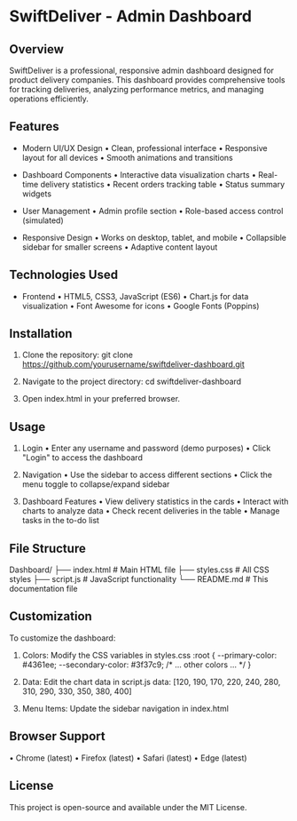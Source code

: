 SwiftDeliver - Admin Dashboard
=============================

Overview
--------
SwiftDeliver is a professional, responsive admin dashboard designed for product delivery companies. This dashboard provides comprehensive tools for tracking deliveries, analyzing performance metrics, and managing operations efficiently.

Features
--------
- Modern UI/UX Design
  • Clean, professional interface
  • Responsive layout for all devices
  • Smooth animations and transitions

- Dashboard Components
  • Interactive data visualization charts
  • Real-time delivery statistics
  • Recent orders tracking table
  • Status summary widgets

- User Management
  • Admin profile section
  • Role-based access control (simulated)

- Responsive Design
  • Works on desktop, tablet, and mobile
  • Collapsible sidebar for smaller screens
  • Adaptive content layout

Technologies Used
-----------------
- Frontend
  • HTML5, CSS3, JavaScript (ES6)
  • Chart.js for data visualization
  • Font Awesome for icons
  • Google Fonts (Poppins)

Installation
------------
1. Clone the repository:
   git clone https://github.com/yourusername/swiftdeliver-dashboard.git

2. Navigate to the project directory:
   cd swiftdeliver-dashboard

3. Open index.html in your preferred browser.

Usage
-----
1. Login
   • Enter any username and password (demo purposes)
   • Click "Login" to access the dashboard

2. Navigation
   • Use the sidebar to access different sections
   • Click the menu toggle to collapse/expand sidebar

3. Dashboard Features
   • View delivery statistics in the cards
   • Interact with charts to analyze data
   • Check recent deliveries in the table
   • Manage tasks in the to-do list

File Structure
--------------
Dashboard/
├── index.html          # Main HTML file
├── styles.css          # All CSS styles
├── script.js           # JavaScript functionality
└── README.md           # This documentation file

Customization
-------------
To customize the dashboard:

1. Colors: Modify the CSS variables in styles.css
   :root {
     --primary-color: #4361ee;
     --secondary-color: #3f37c9;
     /* ... other colors ... */
   }

2. Data: Edit the chart data in script.js
   data: [120, 190, 170, 220, 240, 280, 310, 290, 330, 350, 380, 400]

3. Menu Items: Update the sidebar navigation in index.html

Browser Support
--------------
• Chrome (latest)
• Firefox (latest)
• Safari (latest)
• Edge (latest)

License
-------
This project is open-source and available under the MIT License.
